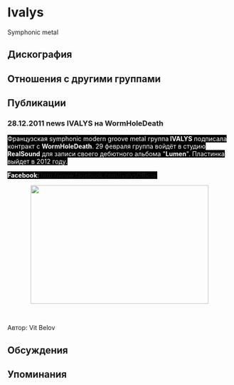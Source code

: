 # Ivalys

Symphonic metal

## Дискография


## Отношения с другими группами


## Публикации

### 28.12.2011 news IVALYS на WormHoleDeath

<P><FONT style="BACKGROUND-COLOR: #000000" color=#ffffff>Французская symphonic modern groove metal группа<STRONG> IVALYS</STRONG> подписала контракт с <STRONG>WormHoleDeath</STRONG>. 29 февраля группа войдёт в студию <STRONG>RealSound</STRONG> для записи своего дебютного альбома "<STRONG>Lumen</STRONG>". Пластинка выйдет в 2012 году.</FONT></P>
<P><FONT style="BACKGROUND-COLOR: #000000" color=#ffffff><STRONG>Facebook</STRONG>: <A href="http://www.facebook.com/IvalysOfficial">http://www.facebook.com/IvalysOfficial</A></FONT></P>
<P>
<CENTER><IMG height=266 src="/images/news_rus/2011.12/22401.jpg" width=400 border=0> 
<P></P>
<P><FONT style="BACKGROUND-COLOR: #000000" color=#ffffff><A href="http://www.facebook.com/IvalysOfficial"><U><FONT color=#0000ff></FONT></U></A></FONT>&nbsp;</P></CENTER>
Автор: Vit Belov


## Обсуждения


## Упоминания

